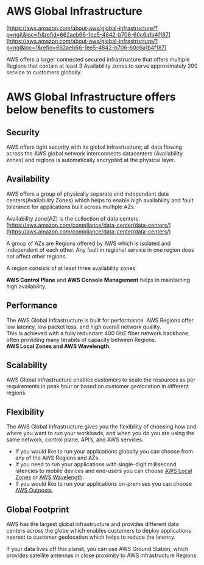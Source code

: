 # AWS Global Infrastructure

[https://aws.amazon.com/about-aws/global-infrastructure/?p=ngi\&loc=1\&refid=662aeb66-1ee5-4842-b706-60c6a1b4f187](https://aws.amazon.com/about-aws/global-infrastructure/?p=ngi&loc=1&refid=662aeb66-1ee5-4842-b706-60c6a1b4f187)

AWS offers a larger connected secured infrastructure that offers multiple Regions that contain at least 3 Availability zones to serve approximately 200 service to customers globally.

# AWS Global Infrastructure offers below benefits to customers

##  Security

AWS offers tight security with its global infrastructure; all data flowing across the AWS global network interconnects datacenters (Availability zones) and regions is automatically encrypted at the physical layer.

## Availability

AWS offers a group of physically separate and independent data centers(Availability Zones) which helps to enable high availability and fault tolerance for applications built across multiple AZs. 

Availability zone(AZ) is the collection of data centers.  
[https://aws.amazon.com/compliance/data-center/data-centers/](https://aws.amazon.com/compliance/data-center/data-centers/)

A group of AZs are Regions offered by AWS which is isolated and independent of each other. Any fault in regional service in one region does not affect other regions.

A region consists of at least three availability zones.

**AWS Control Plane** and **AWS Console Management** helps in maintaining high availability.

## Performance

The AWS Global Infrastructure is built for performance. AWS Regions offer low latency, low packet loss, and high overall network quality.   
This is achieved with a fully redundant 400 GbE fiber network backbone, often providing many terabits of capacity between Regions.   
**AWS Local Zones and AWS Wavelength**.

## Scalability

AWS Global Infrastructure enables customers to scale the resources as per requirements in peak hour or based on customer geolocation in different regions.

## Flexibility

The AWS Global Infrastructure gives you the flexibility of choosing how and where you want to run your workloads, and when you do you are using the same network, control plane, API’s, and AWS services. 

* If you would like to run your applications globally you can choose from any of the AWS Regions and AZs.   
* If you need to run your applications with single-digit millisecond latencies to mobile devices and end-users you can choose [AWS Local Zones](https://aws.amazon.com/about-aws/global-infrastructure/localzones/) or [AWS Wavelength](https://aws.amazon.com/wavelength/).   
* If you would like to run your applications on-premises you can choose [AWS Outposts](https://aws.amazon.com/outposts/).

## Global Footprint

AWS has the largest global infrastructure and provides different data centers across the globe which enables customers to deploy applications nearest to customer geolocation which helps to reduce the latency.

If your data lives off this planet, you can use AWS Ground Station, which provides satellite antennas in close proximity to AWS infrastructure Regions.  
